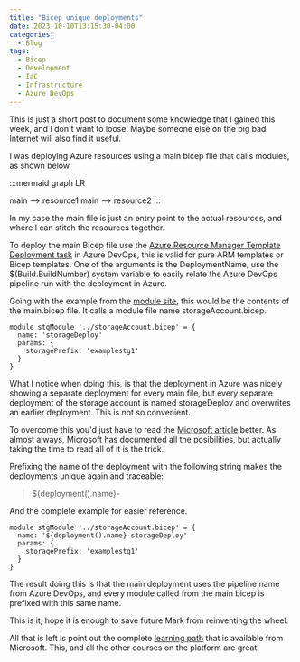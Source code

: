 ```yaml
---
title: "Bicep unique deployments"
date: 2023-10-10T13:15:30-04:00
categories:
  - Blog
tags:
  - Bicep
  - Development
  - IaC
  - Infrastructure
  - Azure DevOps
---
```

This is just a short post to document some knowledge that I gained this week, and I don't want to loose. Maybe someone else on the big bad Internet will also find it useful.

I was deploying Azure resources using a main bicep file that calls modules, as shown below.

:::mermaid
graph LR

main --> resource1
main --> resource2
:::

In my case the main file is just an entry point to the actual resources, and where I can stitch the resources together.

To deploy the main Bicep file use the [Azure Resource Manager Template Deployment task][azdotask] in Azure DevOps, this is valid for pure ARM templates or Bicep templates. One of the arguments is the DeploymentName, use the $(Build.BuildNumber) system variable to easily relate the Azure DevOps pipeline run with the deployment in Azure.

Going with the example from the [module site][bicepModule], this would be the contents of the main.bicep file. It calls a module file name storageAccount.bicep.


```bicep
module stgModule '../storageAccount.bicep' = {
  name: 'storageDeploy'
  params: {
    storagePrefix: 'examplestg1'
  }
}
```

What I notice when doing this, is that the deployment in Azure was nicely showing a separate deployment for every main file, but every separate deployment of the storage account is named storageDeploy and overwrites an earlier deployment. This is not so convenient.

To overcome this you'd just have to read the [Microsoft article][bicepModule] better. As almost always, Microsoft has documented all the posibilities, but actually taking the time to read all of it is the trick.

Prefixing the name of the deployment with the following string makes the deployments unique again and traceable:

> ${deployment().name}-

And the complete example for easier reference.

```bicep
module stgModule '../storageAccount.bicep' = {
  name: '${deployment().name}-storageDeploy'
  params: {
    storagePrefix: 'examplestg1'
  }
}
```

The result doing this is that the main deployment uses the pipeline name from Azure DevOps, and every module called from the main bicep is prefixed with this same name.

This is it, hope it is enough to save future Mark from reinventing the wheel.

All that is left is point out the complete [learning path][learn] that is available from Microsoft. This, and all the other courses on the platform are great!

[bicepModule]: https://learn.microsoft.com/en-us/azure/azure-resource-manager/bicep/modules
[learn]: https://learn.microsoft.com/en-us/training/paths/fundamentals-bicep/
[azdotask]: https://learn.microsoft.com/en-us/azure/devops/pipelines/tasks/reference/azure-resource-manager-template-deployment-v3?view=azure-pipelines
